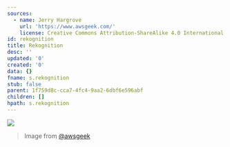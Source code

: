 ```yaml
---
sources:
  - name: Jerry Hargrove
    url: 'https://www.awsgeek.com/'
    license: Creative Commons Attribution-ShareAlike 4.0 International License
id: rekognition
title: Rekognition
desc: ''
updated: '0'
created: '0'
data: {}
fname: s.rekognition
stub: false
parent: 1f759d8c-cca7-4fc4-9aa2-6dbf6e596abf
children: []
hpath: s.rekognition
---
```

![](/assets/images/Amazon-Rekognition_en.jpg)

> Image from [@awsgeek](https://www.awsgeek.com/Amazon-Rekognition/)
